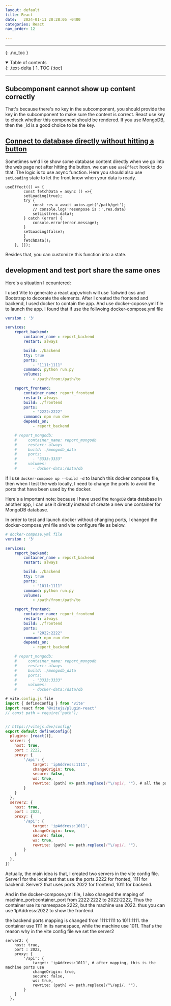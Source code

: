 ```yaml
---
layout: default
title: React
date:   2024-01-11 20:28:05 -0400
categories: React
nav_order: 12

---
```


---
{: .no_toc }

<details open markdown="block">
  <summary>
    Table of contents
  </summary>
  {: .text-delta }
1. TOC
{:toc}
</details>

---
## Subcomponent cannot show up content correctly

That's because there's no key in the subcomponent, you should provide the key in the subcomponent to make sure the content is correct. React use key 
to check whether this component should be rendered. If you use MongoDB, then the _id is a good choice to be the key.

## [Connect to database directly without hitting a button](https://dev.to/darkmavis1980/fetching-data-with-react-hooks-and-axios-114h)

Sometimes we'd like show some database content directly when we go into the web page not after hitting the button. we can use `useEffect` hook to do that. The logic is to use async function. Here you should also use `setLoading` state to let the front know when your data is ready.

```
useEffect(() => {
        const fetchData = async () =>{
        setLoading(true);
        try {
            const res = await axios.get('/path/get');
            // console.log('resonpose is :',res.data)
            setList(res.data);
        } catch (error) {
            console.error(error.message);
        }
        setLoading(false);
        }
        fetchData();
    }, []);
```

Besides that, you can customize this function into a state.

## development and test port share the same ones

Here's a situation I ecountered:

I used Vite to generate a react app,which will use Tailwind css and Bootstrap to decorate the elements. After I created the frontend and backend, I used docker to contain the app. And use docker-copose.yml file to launch the app. I found that if use the follwoing docker-compose.yml file

```yml
version : '3'

services:
    report_backend:
        container_name : report_backend
        restart: always

        build: ./backend
        tty: true
        ports:
            - "1111:1111"
        command: python run.py
        volumes:
            - /path/from:/path/to

    report_frontend:
        container_name: report_frontend
        restart: always
        build: ./frontend
        ports:
            - "2222:2222"
        command: npm run dev
        depends_on:
            - report_backend

    # report_mongodb:
    #     container_name: report_mongodb
    #     restart: always
    #     build: ./mongodb_data
    #     ports:
    #       - "3333:3333"
    #     volumes:
    #       - docker-data:/data/db

```

If I use `docker-compose up --build -d` to launch this docker compose file, then when I test the web locally, I need to change the ports to avoid the ports that have been used by the docker.

Here's a important note: because I have used the `MongoDB` data database in another app, I can use it directly instead of create a new one container for MongoDB database.

In order to test and launch docker without changing ports, I changed the docker-compose.yml file and vite configure file as below.

```yml
# docker-compose.yml file
version : '3'

services:
    report_backend:
        container_name : report_backend
        restart: always

        build: ./backend
        tty: true
        ports:
            - "1011:1111"
        command: python run.py
        volumes:
            - /path/from:/path/to

    report_frontend:
        container_name: report_frontend
        restart: always
        build: ./frontend
        ports:
            - "2022:2222"
        command: npm run dev
        depends_on:
            - report_backend

    # report_mongodb:
    #     container_name: report_mongodb
    #     restart: always
    #     build: ./mongodb_data
    #     ports:
    #       - "3333:3333"
    #     volumes:
    #       - docker-data:/data/db
```

``` javascript
# vite.config.js file
import { defineConfig } from 'vite'
import react from '@vitejs/plugin-react'
// const path = require('path');


// https://vitejs.dev/config/
export default defineConfig({
  plugins: [react()],
  server: {
    host: true,
    port : 2222,
    proxy: {
        '/api': {
            target: 'ipAddress:1111',
            changeOrigin: true,
            secure: false,
            ws: true,
            rewrite: (path) => path.replace(/^\/api/, ""), # all the path from backend will add api,
        }
    }
  },
  server2: {
    host: true,
    port : 2022,
    proxy: {
        '/api': {
            target: 'ipAddress:1011',
            changeOrigin: true,
            secure: false,
            ws: true,
            rewrite: (path) => path.replace(/^\/api/, ""),
        }
    }
  },
})

```

Actually, the main idea is that, I created two servers in the vite config file. Server1 for the local test that use the ports 2222 for fronted, 1111 for backend.
Server2 that uses ports 2022 for frontend, 1011 for backend.

And in the docker-compose.yml file, I also changed the maping of machine_port:container_port from 2222:2222 to 2022:2222, Thus the container use its namespace 2222, but the machine use 2022. thus you can use 1pAddress:2022 to show the frontend.

the backend ports mapping is changed from 1111:1111 to 1011:1111. the container use 1111 in its namespace, while the machine use 1011. That's the reason why in the vite config file we set the server2

```
server2: {
    host: true,
    port : 2022,
    proxy: {
        '/api': {
            target: 'ipAddress:1011', # after mapping, this is the machine ports use
            changeOrigin: true,
            secure: false,
            ws: true,
            rewrite: (path) => path.replace(/^\/api/, ""),
        }
    }
  },
```











